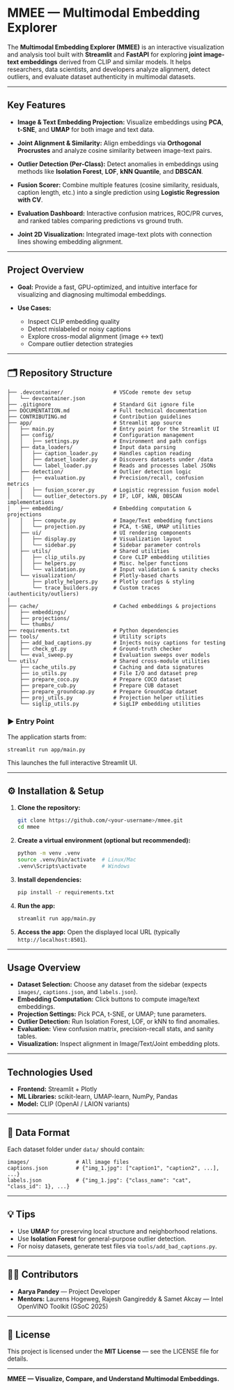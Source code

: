 #  MMEE — Multimodal Embedding Explorer

The **Multimodal Embedding Explorer (MMEE)** is an interactive visualization and analysis tool built with **Streamlit** and **FastAPI** for exploring **joint image-text embeddings** derived from CLIP and similar models. It helps researchers, data scientists, and developers analyze alignment, detect outliers, and evaluate dataset authenticity in multimodal datasets.

---

##  Key Features

* **Image & Text Embedding Projection:**
  Visualize embeddings using **PCA**, **t-SNE**, and **UMAP** for both image and text data.

* **Joint Alignment & Similarity:**
  Align embeddings via **Orthogonal Procrustes** and analyze cosine similarity between image-text pairs.

* **Outlier Detection (Per-Class):**
  Detect anomalies in embeddings using methods like **Isolation Forest**, **LOF**, **kNN Quantile**, and **DBSCAN**.

* **Fusion Scorer:**
  Combine multiple features (cosine similarity, residuals, caption length, etc.) into a single prediction using **Logistic Regression with CV**.

* **Evaluation Dashboard:**
  Interactive confusion matrices, ROC/PR curves, and ranked tables comparing predictions vs ground truth.

* **Joint 2D Visualization:**
  Integrated image-text plots with connection lines showing embedding alignment.

---

## Project Overview

* **Goal:** Provide a fast, GPU-optimized, and intuitive interface for visualizing and diagnosing multimodal embeddings.
* **Use Cases:**

  * Inspect CLIP embedding quality
  * Detect mislabeled or noisy captions
  * Explore cross-modal alignment (image ↔ text)
  * Compare outlier detection strategies

---

## 🗂️ Repository Structure

```
├── .devcontainer/                # VSCode remote dev setup
│   └── devcontainer.json
├── .gitignore                    # Standard Git ignore file
├── DOCUMENTATION.md              # Full technical documentation
├── CONTRIBUTING.md               # Contribution guidelines
├── app/                          # Streamlit app source
│   ├── main.py                   # Entry point for the Streamlit UI
│   ├── config/                   # Configuration management
│   │   ├── settings.py           # Environment and path configs
│   ├── data_loaders/             # Input data parsing
│   │   ├── caption_loader.py     # Handles caption reading
│   │   ├── dataset_loader.py     # Discovers datasets under /data
│   │   └── label_loader.py       # Reads and processes label JSONs
│   ├── detection/                # Outlier detection logic
│   │   ├── evaluation.py         # Precision/recall, confusion metrics
│   │   ├── fusion_scorer.py      # Logistic regression fusion model
│   │   └── outlier_detectors.py  # IF, LOF, kNN, DBSCAN implementations
│   ├── embedding/                # Embedding computation & projections
│   │   ├── compute.py            # Image/Text embedding functions
│   │   └── projection.py         # PCA, t-SNE, UMAP utilities
│   ├── ui/                       # UI rendering components
│   │   ├── display.py            # Visualization layout
│   │   └── sidebar.py            # Sidebar parameter controls
│   ├── utils/                    # Shared utilities
│   │   ├── clip_utils.py         # Core CLIP embedding utilities
│   │   ├── helpers.py            # Misc. helper functions
│   │   └── validation.py         # Input validation & sanity checks
│   └── visualization/            # Plotly-based charts
│       ├── plotly_helpers.py     # Plotly configs & styling
│       └── trace_builders.py     # Custom traces (authenticity/outliers)
|
├── cache/                        # Cached embeddings & projections
│   ├── embeddings/
│   ├── projections/
│   └── thumbs/
├── requirements.txt              # Python dependencies
├── tools/                        # Utility scripts
│   ├── add_bad_captions.py       # Injects noisy captions for testing
│   ├── check_gt.py               # Ground-truth checker
│   └── eval_sweep.py             # Evaluation sweeps over models
└── utils/                        # Shared cross-module utilities
    ├── cache_utils.py            # Caching and data signatures
    ├── io_utils.py               # File I/O and dataset prep
    ├── prepare_coco.py           # Prepare COCO dataset
    ├── prepare_cub.py            # Prepare CUB dataset
    ├── prepare_groundcap.py      # Prepare GroundCap dataset
    ├── proj_utils.py             # Projection helper utilities
    └── siglip_utils.py           # SigLIP embedding utilities
```

### ▶️ Entry Point

The application starts from:

```
streamlit run app/main.py
```

This launches the full interactive Streamlit UI.

---

## ⚙️ Installation & Setup

1. **Clone the repository:**

   ```bash
   git clone https://github.com/<your-username>/mmee.git
   cd mmee
   ```

2. **Create a virtual environment (optional but recommended):**

   ```bash
   python -m venv .venv
   source .venv/bin/activate  # Linux/Mac
   .venv\Scripts\activate     # Windows
   ```

3. **Install dependencies:**

   ```bash
   pip install -r requirements.txt
   ```

4. **Run the app:**

   ```bash
   streamlit run app/main.py
   ```

5. **Access the app:**
   Open the displayed local URL (typically `http://localhost:8501`).

---

##  Usage Overview

* **Dataset Selection:** Choose any dataset from the sidebar (expects `images/`, `captions.json`, and `labels.json`).
* **Embedding Computation:** Click buttons to compute image/text embeddings.
* **Projection Settings:** Pick PCA, t-SNE, or UMAP; tune parameters.
* **Outlier Detection:** Run Isolation Forest, LOF, or kNN to find anomalies.
* **Evaluation:** View confusion matrix, precision-recall stats, and sanity tables.
* **Visualization:** Inspect alignment in Image/Text/Joint embedding plots.

---

##  Technologies Used

* **Frontend:** Streamlit + Plotly
* **ML Libraries:** scikit-learn, UMAP-learn, NumPy, Pandas
* **Model:** CLIP (OpenAI / LAION variants)

---

## 📁 Data Format

Each dataset folder under `data/` should contain:

```
images/               # All image files
captions.json         # {"img_1.jpg": ["caption1", "caption2", ...], ...}
labels.json           # {"img_1.jpg": {"class_name": "cat", "class_id": 1}, ...}
```

---

## 💡 Tips

* Use **UMAP** for preserving local structure and neighborhood relations.
* Use **Isolation Forest** for general-purpose outlier detection.
* For noisy datasets, generate test files via `tools/add_bad_captions.py`.


---

## 🧑‍💻 Contributors

* **Aarya Pandey** — Project Developer
* **Mentors:** Laurens Hogeweg, Rajesh Gangireddy & Samet Akcay — Intel OpenVINO Toolkit (GSoC 2025)

---

## 📄 License

This project is licensed under the **MIT License** — see the LICENSE file for details.

---

**MMEE — Visualize, Compare, and Understand Multimodal Embeddings.**
